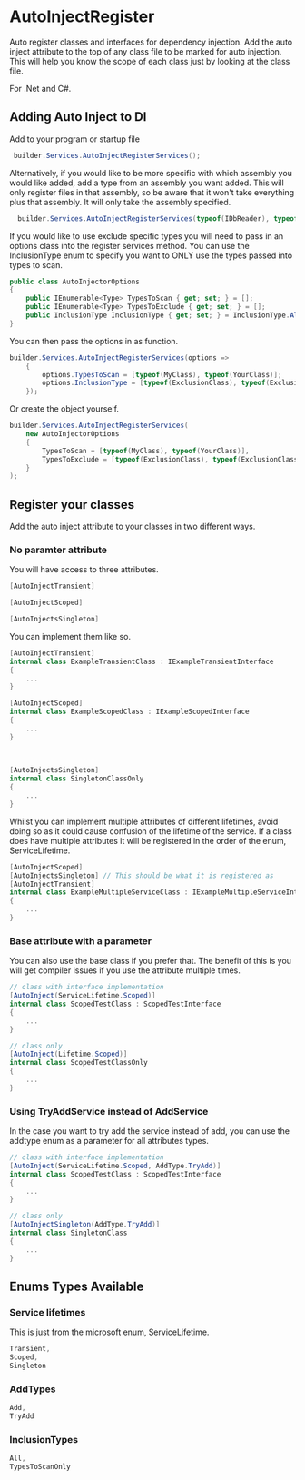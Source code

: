 # AutoInjectRegister
Auto register classes and interfaces for dependency injection. Add the auto inject attribute to the top of any class file to be marked for auto injection. This will help you know the scope of each class just by looking at the class file.

For .Net and C#.

## Adding Auto Inject to DI
Add to your program or startup file

  ```csharp
   builder.Services.AutoInjectRegisterServices();
  ```

Alternatively, if you would like to be more specific with which assembly you would like added, add a type from an assembly you want added. This will only register files in that assembly, so be aware that it won't take everything plus that assembly. It will only take the assembly specified.

 ```csharp
   builder.Services.AutoInjectRegisterServices(typeof(IDbReader), typeof(ICache), typeof(IProxy));
  ```

If you would like to use exclude specific types you will need to pass in an options class into the register services method. You can use the InclusionType enum to specify you want to ONLY use the types passed into types to scan.

```csharp
public class AutoInjectorOptions
{
    public IEnumerable<Type> TypesToScan { get; set; } = [];
    public IEnumerable<Type> TypesToExclude { get; set; } = [];
    public InclusionType InclusionType { get; set; } = InclusionType.All;
}
```

You can then pass the options in as function.

```csharp
builder.Services.AutoInjectRegisterServices(options =>
    {
        options.TypesToScan = [typeof(MyClass), typeof(YourClass)];
        options.InclusionType = [typeof(ExclusionClass), typeof(ExclusionClass)];
    });
```


Or create the object yourself.

```csharp
builder.Services.AutoInjectRegisterServices(
    new AutoInjectorOptions 
    {
        TypesToScan = [typeof(MyClass), typeof(YourClass)],
        TypesToExclude = [typeof(ExclusionClass), typeof(ExclusionClass)] 
    }
);
```

## Register your classes
Add the auto inject attribute to your classes in two different ways.

### No paramter attribute
You will have access to three attributes.

```csharp  
[AutoInjectTransient]

[AutoInjectScoped]

[AutoInjectsSingleton]
```

You can implement them like so.

```csharp  
[AutoInjectTransient]
internal class ExampleTransientClass : IExampleTransientInterface
{
    ...
}

[AutoInjectScoped]
internal class ExampleScopedClass : IExampleScopedInterface
{
    ...
}

    
    
[AutoInjectsSingleton]
internal class SingletonClassOnly
{
    ...
}
```

Whilst you can implement multiple attributes of different lifetimes, avoid doing so as it could cause confusion of the lifetime of the service. If a class does have multiple attributes it will be registered in the order of the enum, ServiceLifetime. 

```csharp  
[AutoInjectScoped]
[AutoInjectsSingleton] // This should be what it is registered as
[AutoInjectTransient]
internal class ExampleMultipleServiceClass : IExampleMultipleServiceInterface
{
    ...
}
```


### Base attribute with a parameter
You can also use the base class if you prefer that. The benefit of this is you will get compiler issues if you use the attribute multiple times.

```csharp
// class with interface implementation
[AutoInject(ServiceLifetime.Scoped)]
internal class ScopedTestClass : ScopedTestInterface
{
    ...
}

// class only
[AutoInject(Lifetime.Scoped)]
internal class ScopedTestClassOnly
{
    ...
}
```

### Using TryAddService instead of AddService
In the case you want to try add the service instead of add, you can use the addtype enum as a parameter for all attributes types.

```csharp
// class with interface implementation
[AutoInject(ServiceLifetime.Scoped, AddType.TryAdd)]
internal class ScopedTestClass : ScopedTestInterface
{
    ...
}

// class only
[AutoInjectSingleton(AddType.TryAdd)]
internal class SingletonClass
{
    ...
}
```

## Enums Types Available

### Service lifetimes
This is just from the microsoft enum, ServiceLifetime.

```csharp
Transient,
Scoped,
Singleton
```

### AddTypes

```csharp
Add,
TryAdd
```

### InclusionTypes

```csharp
All,
TypesToScanOnly
```
